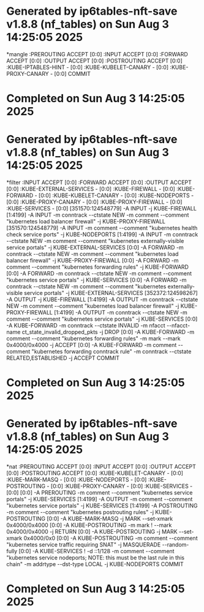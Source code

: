 # Generated by ip6tables-nft-save v1.8.8 (nf_tables) on Sun Aug  3 14:25:05 2025
*mangle
:PREROUTING ACCEPT [0:0]
:INPUT ACCEPT [0:0]
:FORWARD ACCEPT [0:0]
:OUTPUT ACCEPT [0:0]
:POSTROUTING ACCEPT [0:0]
:KUBE-IPTABLES-HINT - [0:0]
:KUBE-KUBELET-CANARY - [0:0]
:KUBE-PROXY-CANARY - [0:0]
COMMIT
# Completed on Sun Aug  3 14:25:05 2025
# Generated by ip6tables-nft-save v1.8.8 (nf_tables) on Sun Aug  3 14:25:05 2025
*filter
:INPUT ACCEPT [0:0]
:FORWARD ACCEPT [0:0]
:OUTPUT ACCEPT [0:0]
:KUBE-EXTERNAL-SERVICES - [0:0]
:KUBE-FIREWALL - [0:0]
:KUBE-FORWARD - [0:0]
:KUBE-KUBELET-CANARY - [0:0]
:KUBE-NODEPORTS - [0:0]
:KUBE-PROXY-CANARY - [0:0]
:KUBE-PROXY-FIREWALL - [0:0]
:KUBE-SERVICES - [0:0]
[351570:124548779] -A INPUT -j KUBE-FIREWALL
[1:4199] -A INPUT -m conntrack --ctstate NEW -m comment --comment "kubernetes load balancer firewall" -j KUBE-PROXY-FIREWALL
[351570:124548779] -A INPUT -m comment --comment "kubernetes health check service ports" -j KUBE-NODEPORTS
[1:4199] -A INPUT -m conntrack --ctstate NEW -m comment --comment "kubernetes externally-visible service portals" -j KUBE-EXTERNAL-SERVICES
[0:0] -A FORWARD -m conntrack --ctstate NEW -m comment --comment "kubernetes load balancer firewall" -j KUBE-PROXY-FIREWALL
[0:0] -A FORWARD -m comment --comment "kubernetes forwarding rules" -j KUBE-FORWARD
[0:0] -A FORWARD -m conntrack --ctstate NEW -m comment --comment "kubernetes service portals" -j KUBE-SERVICES
[0:0] -A FORWARD -m conntrack --ctstate NEW -m comment --comment "kubernetes externally-visible service portals" -j KUBE-EXTERNAL-SERVICES
[352372:124598267] -A OUTPUT -j KUBE-FIREWALL
[1:4199] -A OUTPUT -m conntrack --ctstate NEW -m comment --comment "kubernetes load balancer firewall" -j KUBE-PROXY-FIREWALL
[1:4199] -A OUTPUT -m conntrack --ctstate NEW -m comment --comment "kubernetes service portals" -j KUBE-SERVICES
[0:0] -A KUBE-FORWARD -m conntrack --ctstate INVALID -m nfacct --nfacct-name  ct_state_invalid_dropped_pkts -j DROP
[0:0] -A KUBE-FORWARD -m comment --comment "kubernetes forwarding rules" -m mark --mark 0x4000/0x4000 -j ACCEPT
[0:0] -A KUBE-FORWARD -m comment --comment "kubernetes forwarding conntrack rule" -m conntrack --ctstate RELATED,ESTABLISHED -j ACCEPT
COMMIT
# Completed on Sun Aug  3 14:25:05 2025
# Generated by ip6tables-nft-save v1.8.8 (nf_tables) on Sun Aug  3 14:25:05 2025
*nat
:PREROUTING ACCEPT [0:0]
:INPUT ACCEPT [0:0]
:OUTPUT ACCEPT [0:0]
:POSTROUTING ACCEPT [0:0]
:KUBE-KUBELET-CANARY - [0:0]
:KUBE-MARK-MASQ - [0:0]
:KUBE-NODEPORTS - [0:0]
:KUBE-POSTROUTING - [0:0]
:KUBE-PROXY-CANARY - [0:0]
:KUBE-SERVICES - [0:0]
[0:0] -A PREROUTING -m comment --comment "kubernetes service portals" -j KUBE-SERVICES
[1:4199] -A OUTPUT -m comment --comment "kubernetes service portals" -j KUBE-SERVICES
[1:4199] -A POSTROUTING -m comment --comment "kubernetes postrouting rules" -j KUBE-POSTROUTING
[0:0] -A KUBE-MARK-MASQ -j MARK --set-xmark 0x4000/0x4000
[0:0] -A KUBE-POSTROUTING -m mark ! --mark 0x4000/0x4000 -j RETURN
[0:0] -A KUBE-POSTROUTING -j MARK --set-xmark 0x4000/0x0
[0:0] -A KUBE-POSTROUTING -m comment --comment "kubernetes service traffic requiring SNAT" -j MASQUERADE --random-fully
[0:0] -A KUBE-SERVICES ! -d ::1/128 -m comment --comment "kubernetes service nodeports; NOTE: this must be the last rule in this chain" -m addrtype --dst-type LOCAL -j KUBE-NODEPORTS
COMMIT
# Completed on Sun Aug  3 14:25:05 2025
